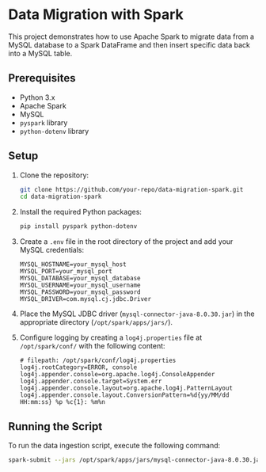 # Data Migration with Spark

This project demonstrates how to use Apache Spark to migrate data from a MySQL database to a Spark DataFrame and then insert specific data back into a MySQL table.

## Prerequisites

- Python 3.x
- Apache Spark
- MySQL
- `pyspark` library
- `python-dotenv` library

## Setup

1. Clone the repository:
    ```sh
    git clone https://github.com/your-repo/data-migration-spark.git
    cd data-migration-spark
    ```

2. Install the required Python packages:
    ```sh
    pip install pyspark python-dotenv
    ```

3. Create a `.env` file in the root directory of the project and add your MySQL credentials:
    ```env
    MYSQL_HOSTNAME=your_mysql_host
    MYSQL_PORT=your_mysql_port
    MYSQL_DATABASE=your_mysql_database
    MYSQL_USERNAME=your_mysql_username
    MYSQL_PASSWORD=your_mysql_password
    MYSQL_DRIVER=com.mysql.cj.jdbc.Driver
    ```

4. Place the MySQL JDBC driver (`mysql-connector-java-8.0.30.jar`) in the appropriate directory (`/opt/spark/apps/jars/`).

5. Configure logging by creating a `log4j.properties` file at `/opt/spark/conf/` with the following content:
    ```properties
    # filepath: /opt/spark/conf/log4j.properties
    log4j.rootCategory=ERROR, console
    log4j.appender.console=org.apache.log4j.ConsoleAppender
    log4j.appender.console.target=System.err
    log4j.appender.console.layout=org.apache.log4j.PatternLayout
    log4j.appender.console.layout.ConversionPattern=%d{yy/MM/dd HH:mm:ss} %p %c{1}: %m%n
    ```

## Running the Script

To run the data ingestion script, execute the following command:
```sh
spark-submit --jars /opt/spark/apps/jars/mysql-connector-java-8.0.30.jar /path/to/DataIngestion.py